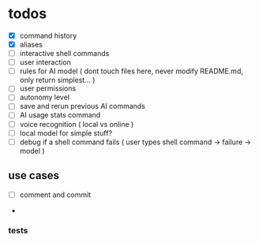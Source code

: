 # todos

- [x] command history
- [x] aliases
- [ ] interactive shell commands
- [ ] user interaction
- [ ] rules for AI model ( dont touch files here, never modify README.md, only return simplest... )
- [ ] user permissions
- [ ] autonomy level
- [ ] save and rerun previous AI commands
- [ ] AI usage stats command
- [ ] voice recognition ( local vs online )
- [ ] local model for simple stuff?
- [ ] debug if a shell command fails ( user types shell command -> failure -> model )

## use cases
- [ ] comment and commit
-

### tests